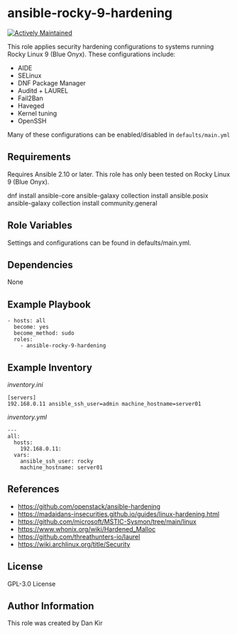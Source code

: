 ansible-rocky-9-hardening
==============================
[![Actively Maintained](https://img.shields.io/badge/Maintenance%20Level-Actively%20Maintained-green.svg)](https://gist.github.com/cheerfulstoic/d107229326a01ff0f333a1d3476e068d)


This role applies security hardening configurations to systems running
Rocky Linux 9 (Blue Onyx).
These configurations include:
* AIDE
* SELinux
* DNF Package Manager
* Auditd + LAUREL
* Fail2Ban
* Haveged
* Kernel tuning
* OpenSSH

Many of these configurations can be enabled/disabled in `defaults/main.yml`

Requirements
------------
Requires Ansible 2.10 or later. This role has only been tested on Rocky Linux 9 (Blue Onyx).

dnf install ansible-core
ansible-galaxy collection install ansible.posix
ansible-galaxy collection install community.general

Role Variables
--------------
Settings and configurations can be found in defaults/main.yml.

Dependencies
------------
None

Example Playbook
----------------

    - hosts: all
      become: yes
      become_method: sudo
      roles:
        - ansible-rocky-9-hardening


Example Inventory
-----------------

*inventory.ini*

    [servers]
    192.168.0.11 ansible_ssh_user=admin machine_hostname=server01

*inventory.yml*

    ---
    all:
      hosts:
        192.168.0.11:
      vars:
        ansible_ssh_user: rocky
        machine_hostname: server01

References
-----------
* <https://github.com/openstack/ansible-hardening>
* <https://madaidans-insecurities.github.io/guides/linux-hardening.html>
* <https://github.com/microsoft/MSTIC-Sysmon/tree/main/linux>
* <https://www.whonix.org/wiki/Hardened_Malloc>
* <https://github.com/threathunters-io/laurel>
* <https://wiki.archlinux.org/title/Security>

License
-------
GPL-3.0 License

Author Information
------------------
This role was created by Dan Kir
